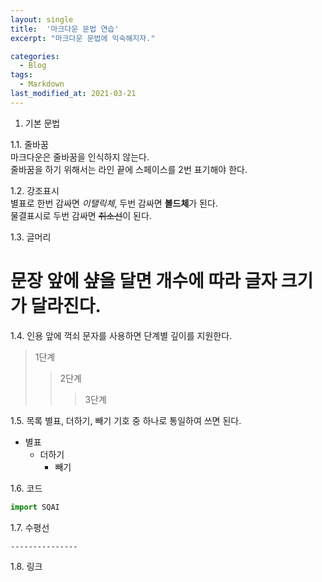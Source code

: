 ```yaml
---
layout: single
title:  '마크다운 문법 연습'
excerpt: "마크다운 문법에 익숙해지자."

categories:
  - Blog
tags:
  - Markdown
last_modified_at: 2021-03-21
---
```


1. 기본 문법

1.1. 줄바꿈  
마크다운은 줄바꿈을 인식하지 않는다.  
줄바꿈을 하기 위해서는 라인 끝에 스페이스를 2번 표기해야 한다.  

1.2. 강조표시  
별표로 한번 감싸면 *이탤릭체*, 두번 감싸면 **볼드체**가 된다.  
물결표시로 두번 감싸면 ~~취소선~~이 된다.  

1.3. 글머리  
# 문장 앞에 샾을 달면 개수에 따라 글자 크기가 달라진다.  

1.4. 인용
앞에 꺽쇠 문자를 사용하면 단계별 깊이를 지원한다.
>1단계
>>2단계
>>>3단계

1.5. 목록
별표, 더하기, 빼기 기호 중 하나로 통일하여 쓰면 된다.
- 별표
  - 더하기
    - 빼기

1.6. 코드
```python
import SQAI
```
1.7. 수평선
```
---------------
```
1.8. 링크
